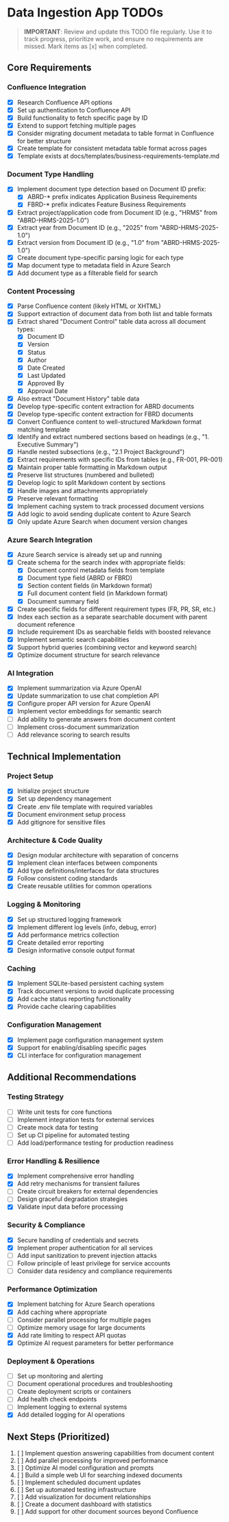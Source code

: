 # Data Ingestion App TODOs

> **IMPORTANT**: Review and update this TODO file regularly. Use it to track progress, prioritize work, and ensure no requirements are missed. Mark items as [x] when completed.

## Core Requirements

### Confluence Integration
- [x] Research Confluence API options
- [x] Set up authentication to Confluence API
- [x] Build functionality to fetch specific page by ID
- [x] Extend to support fetching multiple pages
- [x] Consider migrating document metadata to table format in Confluence for better structure
- [x] Create template for consistent metadata table format across pages
- [x] Template exists at docs/templates/business-requirements-template.md

### Document Type Handling
- [x] Implement document type detection based on Document ID prefix:
  - [x] ABRD-* prefix indicates Application Business Requirements
  - [x] FBRD-* prefix indicates Feature Business Requirements
- [x] Extract project/application code from Document ID (e.g., "HRMS" from "ABRD-HRMS-2025-1.0")
- [x] Extract year from Document ID (e.g., "2025" from "ABRD-HRMS-2025-1.0")
- [x] Extract version from Document ID (e.g., "1.0" from "ABRD-HRMS-2025-1.0")
- [x] Create document type-specific parsing logic for each type
- [x] Map document type to metadata field in Azure Search
- [x] Add document type as a filterable field for search

### Content Processing
- [x] Parse Confluence content (likely HTML or XHTML)
- [x] Support extraction of document data from both list and table formats
- [x] Extract shared "Document Control" table data across all document types:
  - [x] Document ID
  - [x] Version
  - [x] Status
  - [x] Author
  - [x] Date Created
  - [x] Last Updated
  - [x] Approved By
  - [x] Approval Date
- [x] Also extract "Document History" table data
- [x] Develop type-specific content extraction for ABRD documents
- [x] Develop type-specific content extraction for FBRD documents
- [x] Convert Confluence content to well-structured Markdown format matching template
- [x] Identify and extract numbered sections based on headings (e.g., "1. Executive Summary")
- [x] Handle nested subsections (e.g., "2.1 Project Background")
- [x] Extract requirements with specific IDs from tables (e.g., FR-001, PR-001)
- [x] Maintain proper table formatting in Markdown output
- [x] Preserve list structures (numbered and bulleted)
- [x] Develop logic to split Markdown content by sections
- [x] Handle images and attachments appropriately
- [x] Preserve relevant formatting
- [x] Implement caching system to track processed document versions
- [x] Add logic to avoid sending duplicate content to Azure Search
- [x] Only update Azure Search when document version changes

### Azure Search Integration
- [x] Azure Search service is already set up and running
- [x] Create schema for the search index with appropriate fields:
  - [x] Document control metadata fields from template
  - [x] Document type field (ABRD or FBRD)
  - [x] Section content fields (in Markdown format)
  - [x] Full document content field (in Markdown format)
  - [x] Document summary field
- [x] Create specific fields for different requirement types (FR, PR, SR, etc.)
- [x] Index each section as a separate searchable document with parent document reference
- [x] Include requirement IDs as searchable fields with boosted relevance
- [x] Implement semantic search capabilities
- [x] Support hybrid queries (combining vector and keyword search)
- [x] Optimize document structure for search relevance

### AI Integration
- [x] Implement summarization via Azure OpenAI
- [x] Update summarization to use chat completion API
- [x] Configure proper API version for Azure OpenAI
- [x] Implement vector embeddings for semantic search
- [ ] Add ability to generate answers from document content
- [ ] Implement cross-document summarization
- [ ] Add relevance scoring to search results

## Technical Implementation

### Project Setup
- [x] Initialize project structure
- [x] Set up dependency management
- [x] Create .env file template with required variables
- [x] Document environment setup process
- [x] Add gitignore for sensitive files

### Architecture & Code Quality
- [x] Design modular architecture with separation of concerns
- [x] Implement clean interfaces between components
- [x] Add type definitions/interfaces for data structures
- [x] Follow consistent coding standards
- [x] Create reusable utilities for common operations

### Logging & Monitoring
- [x] Set up structured logging framework
- [x] Implement different log levels (info, debug, error)
- [x] Add performance metrics collection
- [x] Create detailed error reporting
- [x] Design informative console output format

### Caching
- [x] Implement SQLite-based persistent caching system
- [x] Track document versions to avoid duplicate processing
- [x] Add cache status reporting functionality
- [x] Provide cache clearing capabilities

### Configuration Management
- [x] Implement page configuration management system
- [x] Support for enabling/disabling specific pages
- [x] CLI interface for configuration management

## Additional Recommendations

### Testing Strategy
- [ ] Write unit tests for core functions
- [ ] Implement integration tests for external services
- [ ] Create mock data for testing
- [ ] Set up CI pipeline for automated testing
- [ ] Add load/performance testing for production readiness

### Error Handling & Resilience
- [x] Implement comprehensive error handling
- [x] Add retry mechanisms for transient failures
- [ ] Create circuit breakers for external dependencies
- [ ] Design graceful degradation strategies
- [x] Validate input data before processing

### Security & Compliance
- [x] Secure handling of credentials and secrets
- [x] Implement proper authentication for all services
- [ ] Add input sanitization to prevent injection attacks
- [ ] Follow principle of least privilege for service accounts
- [ ] Consider data residency and compliance requirements

### Performance Optimization
- [x] Implement batching for Azure Search operations
- [x] Add caching where appropriate
- [ ] Consider parallel processing for multiple pages
- [ ] Optimize memory usage for large documents
- [x] Add rate limiting to respect API quotas
- [x] Optimize AI request parameters for better performance

### Deployment & Operations
- [ ] Set up monitoring and alerting
- [ ] Document operational procedures and troubleshooting
- [ ] Create deployment scripts or containers
- [ ] Add health check endpoints
- [ ] Implement logging to external systems
- [x] Add detailed logging for AI operations

## Next Steps (Prioritized)
1. [ ] Implement question answering capabilities from document content
2. [ ] Add parallel processing for improved performance
3. [ ] Optimize AI model configuration and prompts
4. [ ] Build a simple web UI for searching indexed documents
5. [ ] Implement scheduled document updates
6. [ ] Set up automated testing infrastructure
7. [ ] Add visualization for document relationships
8. [ ] Create a document dashboard with statistics
9. [ ] Add support for other document sources beyond Confluence 